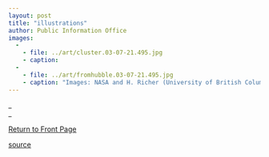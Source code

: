 ```yaml
---
layout: post
title: "illustrations"
author: Public Information Office
images:
  -
    - file: ../art/cluster.03-07-21.495.jpg
    - caption: 
  -
    - file: ../art/fromhubble.03-07-21.495.jpg
    - caption: "Images: NASA and H. Richer (University of British Columbia)"
---
```


_  
_

  

[Return to Front Page][1]

[1]: http://currents.ucsc.edu/

[source](http://www1.ucsc.edu/currents/03-04/07-21/illustrations.html "Permalink to illustrations")
